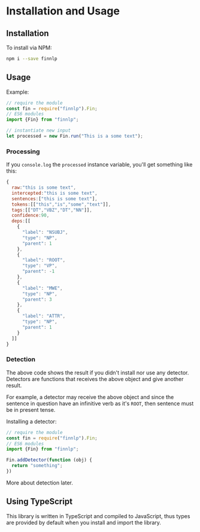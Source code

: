 # Installation and Usage

## Installation

To install via NPM:

```bash
npm i --save finnlp
```

## Usage

Example:

```javascript
// require the module
const fin = require("finnlp").Fin;
// ES6 modules
import {Fin} from "finnlp";

// instantiate new input
let processed = new Fin.run("This is a some text");
```

### Processing

If you `console.log` the `processed` instance variable, you'll get something like this:

```javascript
{
  raw:"this is some text",
  intercepted:"this is some text",
  sentences:["this is some text"],
  tokens:[["this","is","some","text"]],
  tags:[["DT","VBZ","DT","NN"]],
  confidence:90,
  deps:[[
    {
      "label": "NSUBJ",
      "type": "NP",
      "parent": 1
    },
    {
      "label": "ROOT",
      "type": "VP",
      "parent": -1
    },
    {
      "label": "MWE",
      "type": "NP",
      "parent": 3
    },
    {
      "label": "ATTR",
      "type": "NP",
      "parent": 1
    }
  ]]
}
```


### Detection

The above code shows the result if you didn't install nor use any detector. Detectors are functions that receives the above object and give another result.

For example, a detector may receive the above object and since the sentence in question have an infinitive verb as it's `ROOT`, then sentence must be in present tense.

Installing a detector:

```typescript
// require the module
const fin = require("finnlp").Fin;
// ES6 modules
import {Fin} from "finnlp";

Fin.addDetector(function (obj) {
  return "something";
})
```

More about detection later.


## Using TypeScript

This library is written in TypeScript and compiled to JavaScript, thus types are provided by default when you install and import the library.